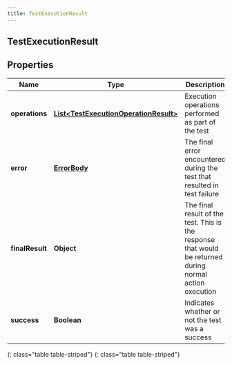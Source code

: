 ```yaml
---
title: TestExecutionResult
---
```

## TestExecutionResult


## Properties

| Name | Type | Description | Notes |
| ------------ | ------------- | ------------- | ------------- |
| **operations** | [**List&lt;TestExecutionOperationResult&gt;**](TestExecutionOperationResult.html) | Execution operations performed as part of the test |  [optional] |
| **error** | [**ErrorBody**](ErrorBody.html) | The final error encountered during the test that resulted in test failure |  [optional] |
| **finalResult** | **Object** | The final result of the test. This is the response that would be returned during normal action execution |  [optional] |
| **success** | **Boolean** | Indicates whether or not the test was a success |  [optional] |
{: class="table table-striped"}
{: class="table table-striped"}


